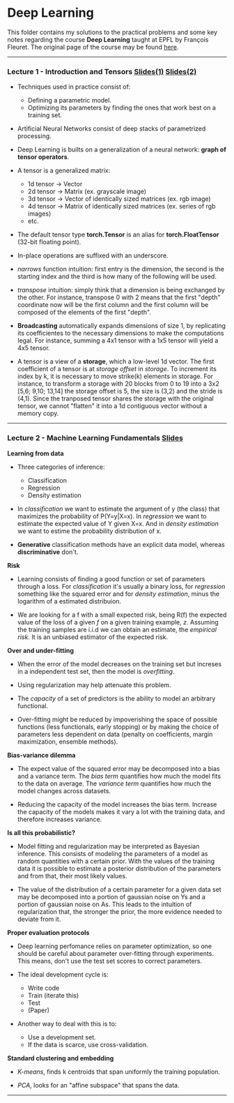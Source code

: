 # Deep Learning

This folder contains my solutions to the practical problems and some key notes regarding the course **Deep Learning** taught at EPFL by François Fleuret. The original page of the course may be found [here](https://documents.epfl.ch/users/f/fl/fleuret/www/dlc/).

---

### Lecture 1 - Introduction and Tensors [Slides(1)](https://documents.epfl.ch/users/f/fl/fleuret/www/dlc/dlc-slides-1a-introduction.pdf) [Slides(2)](https://documents.epfl.ch/users/f/fl/fleuret/www/dlc/dlc-slides-1b-tensors.pdf)

- Techniques used in practice consist of:
    - Defining a parametric model.
    - Optimizing its parameters by finding the ones that work best on a training set.

- Artificial Neural Networks consist of deep stacks of parametrized processing.

- Deep Learning is builts on a generalization of a neural network: **graph of tensor operators**.

- A tensor is a generalized matrix:
    - 1d tensor -> Vector
    - 2d tensor -> Matrix (ex. grayscale image)
    - 3d tensor -> Vector of identically sized matrices (ex. rgb image)
    - 4d tensor -> Matrix of identically sized matrices (ex. series of rgb images)
    - etc.

- The default tensor type **torch.Tensor** is an alias for **torch.FloatTensor** (32-bit floating point).

- In-place operations are suffixed with an underscore.

- _narrows_ function intuition: first entry is the dimension, the second is the starting index and the third is how many of the following will be used.

- _transpose_ intuition: simply think that a dimension is being exchanged by the other. For instance, transpose 0 with 2 means that the first "depth" coordinate now will be the first column and the first column will be composed of the elements of the first "depth".

- **Broadcasting** automatically expands dimensions of size 1, by replicating its coefficientes to the necessary dimensions to make the computations legal. For instance, summing a 4x1 tensor with a 1x5 tensor will yield a 4x5 tensor.

- A tensor is a view of a **storage**, which a low-level 1d vector. The first coefficient of a tensor is at _storage offset_ in _storage_. To increment its index by k, it is necessary to move strike(k) elements in storage. For instance, to transform a storage with 20 blocks from 0 to 19 into a 3x2 [5,6; 9,10; 13,14] the storage offset is 5, the size is (3,2) and the stride is (4,1). Since the tranposed tensor shares the storage with the original tensor, we cannot "flatten" it into a 1d contiguous vector without a memory copy.

---

### Lecture 2 - Machine Learning Fundamentals [Slides](https://documents.epfl.ch/users/f/fl/fleuret/www/dlc/dlc-handout-2-ml-basics.pdf)

**Learning from data**

- Three categories of inference:
    - Classification
    - Regression
    - Density estimation

- In _classification_ we want to estimate the argument of y (the class) that maximizes the probability of P(Y=y|X=x). In _regression_ we want to estimate the expected value of Y given X=x. And in _density estimation_ we want to estime the probability distribution of x.

- **Generative** classification methods have an explicit data model, whereas **discriminative** don't.

**Risk**

- Learning consists of finding a good function or set of parameters through a loss. For _classification_ it's usually a binary loss, for _regression_ something like the squared error and for _density estimation_, minus the logarithm of a estimated distribuion.

- We are looking for a f with a small expected risk, being R(f) the expected value of the loss of a given _f_ on a given training example, _z_. Assuming the training samples are i.i.d we can obtain an estimate, the _empirical risk_. It is an unbiased estimator of the expected risk.

**Over and under-fitting**

- When the error of the model decreases on the training set but increses in a independent test set, then the model is _overfitting_.

- Using regularization may help attenuate this problem.

- The _capacity_ of a set of predictors is the ability to model an arbitrary functional.

- Over-fitting might be reduced by impoverishing the space of possible functions (less functionals, early stopping) or by making the choice of parameters less dependent on data (penalty on coefficients, margin maximization, ensemble methods).

**Bias-variance dilemma**

- The expect value of the squared error may be decomposed into a bias and a variance term. The _bias term_ quantifies how much the model fits to the data on average. The _variance term_ quantifies how much the model changes across datasets.

- Reducing the capacity of the model increases the bias term. Increase the capacity of the models makes it vary a lot with the training data, and therefore increases variance.

**Is all this probabilistic?**

- Model fitting and regularization may be interpreted as Bayesian inference. This consists of modeling the parameters of a model as random quantities with a certain prior. With the values of the training data it is possible to estimate a posterior distribution of the parameters and from that, their most likely values.

- The value of the distribution of a certain parameter for a given data set may be decomposed into a portion of gaussian noise on Ys and a portion of gaussian noise on As. This leads to the intuition of regularization that, the stronger the prior, the more evidence needed to deviate from it.

**Proper evaluation protocols**

- Deep learning perfomance relies on parameter optimization, so one should be careful about parameter over-fitting through experiments. This means, don't use the test set scores to correct parameters.

- The ideal development cycle is:
    - Write code
    - Train (iterate this)
    - Test
    - (Paper) 

- Another way to deal with this is to:
    - Use a development set.
    - If the data is scarce, use cross-validation.

**Standard clustering and embedding**

- _K-means_, finds k centroids that span uniformly the training population.

- _PCA_, looks for an "affine subspace" that spans the data.

---






















